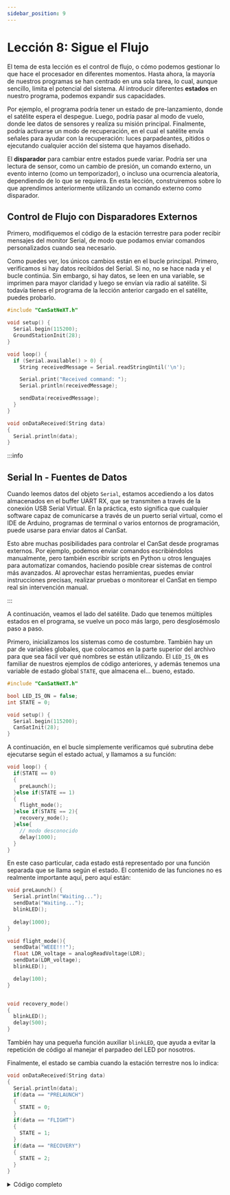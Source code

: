 ```yaml
---
sidebar_position: 9
---
```


# Lección 8: Sigue el Flujo

El tema de esta lección es el control de flujo, o cómo podemos gestionar lo que hace el procesador en diferentes momentos. Hasta ahora, la mayoría de nuestros programas se han centrado en una sola tarea, lo cual, aunque sencillo, limita el potencial del sistema. Al introducir diferentes **estados** en nuestro programa, podemos expandir sus capacidades.

Por ejemplo, el programa podría tener un estado de pre-lanzamiento, donde el satélite espera el despegue. Luego, podría pasar al modo de vuelo, donde lee datos de sensores y realiza su misión principal. Finalmente, podría activarse un modo de recuperación, en el cual el satélite envía señales para ayudar con la recuperación: luces parpadeantes, pitidos o ejecutando cualquier acción del sistema que hayamos diseñado.

El **disparador** para cambiar entre estados puede variar. Podría ser una lectura de sensor, como un cambio de presión, un comando externo, un evento interno (como un temporizador), o incluso una ocurrencia aleatoria, dependiendo de lo que se requiera. En esta lección, construiremos sobre lo que aprendimos anteriormente utilizando un comando externo como disparador.

## Control de Flujo con Disparadores Externos

Primero, modifiquemos el código de la estación terrestre para poder recibir mensajes del monitor Serial, de modo que podamos enviar comandos personalizados cuando sea necesario.

Como puedes ver, los únicos cambios están en el bucle principal. Primero, verificamos si hay datos recibidos del Serial. Si no, no se hace nada y el bucle continúa. Sin embargo, si hay datos, se leen en una variable, se imprimen para mayor claridad y luego se envían vía radio al satélite. Si todavía tienes el programa de la lección anterior cargado en el satélite, puedes probarlo.

```Cpp title="Estación terrestre capaz de enviar comandos"
#include "CanSatNeXT.h"

void setup() {
  Serial.begin(115200);
  GroundStationInit(28);
}

void loop() {
  if (Serial.available() > 0) {
    String receivedMessage = Serial.readStringUntil('\n'); 

    Serial.print("Received command: ");
    Serial.println(receivedMessage);

    sendData(receivedMessage);  
  }
}

void onDataReceived(String data)
{
  Serial.println(data);
}
```

:::info

## Serial In - Fuentes de Datos

Cuando leemos datos del objeto `Serial`, estamos accediendo a los datos almacenados en el buffer UART RX, que se transmiten a través de la conexión USB Serial Virtual. En la práctica, esto significa que cualquier software capaz de comunicarse a través de un puerto serial virtual, como el IDE de Arduino, programas de terminal o varios entornos de programación, puede usarse para enviar datos al CanSat.

Esto abre muchas posibilidades para controlar el CanSat desde programas externos. Por ejemplo, podemos enviar comandos escribiéndolos manualmente, pero también escribir scripts en Python u otros lenguajes para automatizar comandos, haciendo posible crear sistemas de control más avanzados. Al aprovechar estas herramientas, puedes enviar instrucciones precisas, realizar pruebas o monitorear el CanSat en tiempo real sin intervención manual.

:::

A continuación, veamos el lado del satélite. Dado que tenemos múltiples estados en el programa, se vuelve un poco más largo, pero desglosémoslo paso a paso.

Primero, inicializamos los sistemas como de costumbre. También hay un par de variables globales, que colocamos en la parte superior del archivo para que sea fácil ver qué nombres se están utilizando. El `LED_IS_ON` es familiar de nuestros ejemplos de código anteriores, y además tenemos una variable de estado global `STATE`, que almacena el... bueno, estado.

```Cpp title="Inicialización"
#include "CanSatNeXT.h"

bool LED_IS_ON = false;
int STATE = 0;

void setup() {
  Serial.begin(115200);
  CanSatInit(28);
}
```
A continuación, en el bucle simplemente verificamos qué subrutina debe ejecutarse según el estado actual, y llamamos a su función:

```Cpp title="Bucle"
void loop() {
  if(STATE == 0)
  {
    preLaunch();
  }else if(STATE == 1)
  {
    flight_mode();
  }else if(STATE == 2){
    recovery_mode();
  }else{
    // modo desconocido
    delay(1000);
  }
}
```

En este caso particular, cada estado está representado por una función separada que se llama según el estado. El contenido de las funciones no es realmente importante aquí, pero aquí están:

```Cpp title="Subrutinas"
void preLaunch() {
  Serial.println("Waiting...");
  sendData("Waiting...");
  blinkLED();
  
  delay(1000);
}

void flight_mode(){
  sendData("WEEE!!!");
  float LDR_voltage = analogReadVoltage(LDR);
  sendData(LDR_voltage);
  blinkLED();

  delay(100);
}


void recovery_mode()
{
  blinkLED();
  delay(500);
}
```

También hay una pequeña función auxiliar `blinkLED`, que ayuda a evitar la repetición de código al manejar el parpadeo del LED por nosotros.

Finalmente, el estado se cambia cuando la estación terrestre nos lo indica:

```Cpp title="Callback de comando recibido"
void onDataReceived(String data)
{
  Serial.println(data);
  if(data == "PRELAUNCH")
  {
    STATE = 0;
  }
  if(data == "FLIGHT")
  {
    STATE = 1;
  }
  if(data == "RECOVERY")
  {
    STATE = 2;
  }
}
```

<details>
  <summary>Código completo</summary>
  <p>Aquí está el código completo para tu conveniencia.</p>
```Cpp title="Satélite con múltiples estados"
#include "CanSatNeXT.h"

bool LED_IS_ON = false;
int STATE = 0;

void setup() {
  Serial.begin(115200);
  CanSatInit(28);
}


void loop() {
  if(STATE == 0)
  {
    preLaunch();
  }else if(STATE == 1)
  {
    flight_mode();
  }else if(STATE == 2){
    recovery_mode();
  }else{
    // modo desconocido
    delay(1000);
  }
}

void preLaunch() {
  Serial.println("Waiting...");
  sendData("Waiting...");
  blinkLED();
  
  delay(1000);
}

void flight_mode(){
  sendData("WEEE!!!");
  float LDR_voltage = analogReadVoltage(LDR);
  sendData(LDR_voltage);
  blinkLED();

  delay(100);
}


void recovery_mode()
{
  blinkLED();
  delay(500);
}

void blinkLED()
{
  if(LED_IS_ON)
  {
    digitalWrite(LED, LOW);
  }else{
    digitalWrite(LED, HIGH);
  }
  LED_IS_ON = !LED_IS_ON;
}

void onDataReceived(String data)
{
  Serial.println(data);
  if(data == "PRELAUNCH")
  {
    STATE = 0;
  }
  if(data == "FLIGHT")
  {
    STATE = 1;
  }
  if(data == "RECOVERY")
  {
    STATE = 2;
  }
}
```
</details>

Con esto, ahora podemos controlar lo que el satélite está haciendo sin siquiera tener acceso físico a él. Más bien, podemos simplemente enviar un comando con la estación terrestre y el satélite hace lo que queremos.

:::tip[Ejercicio]

Crea un programa que mida un sensor con una frecuencia específica, que se pueda cambiar con un comando remoto a cualquier valor. En lugar de usar subrutinas, intenta modificar un valor de retraso directamente con un comando.

Intenta también hacerlo tolerante a entradas inesperadas, como "-1", "ABCDFEG" o "".

Como ejercicio adicional, haz que la nueva configuración sea permanente entre reinicios, de modo que cuando el satélite se apague y encienda nuevamente, reanude la transmisión con la nueva frecuencia en lugar de volver a la original. Como consejo, revisar la [lección 5](./lesson5.md) puede ser útil.

:::

---

En la próxima lección, haremos que nuestro almacenamiento de datos, comunicación y manejo sean significativamente más eficientes y rápidos utilizando datos binarios. Aunque al principio pueda parecer abstracto, manejar datos como binarios en lugar de números simplifica muchas tareas, ya que es el lenguaje nativo de la computadora.

[¡Haz clic aquí para la próxima lección!](./lesson9)